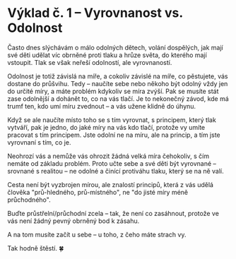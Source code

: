 # Výklad č. 1 – Vyrovnanost vs. Odolnost

Často dnes slýchávám o málo odolných dětech, volání dospělých, jak mají své děti udělat víc obrněné proti tlaku a hrůze světa, do kterého mají vstoupit.
Tlak se však neřeší odolností, ale vyrovnaností.

Odolnost je totiž závislá na míře, a cokoliv závislé na míře, co pěstujete, vás dostane do průšvihu.
Tedy – naučíte sebe nebo někoho být odolný vždy jen do určité míry, a máte problém kdykoliv se míra zvýší. Pak se musíte stát zase odolnější a dohánět to, co na vás tlačí. Je to nekonečný závod, kde má trumf ten, kdo umí míru zvednout – a vás užene klidně do úhynu.

Když se ale naučíte místo toho se s tím vyrovnat, s principem, který tlak vytváří, pak je jedno, do jaké míry na vás kdo tlačí, protože vy umíte pracovat s tím principem. Jste odolní ne na míru, ale na princip, a tím jste vyrovnaní s tím, co je.

Neohrozí vás a nemůže vás ohrozit žádná velká míra čehokoliv, s čím nemáte od základu problém.
Proto učte sebe a své děti být vyrovnané – srovnané s realitou – ne odolné a činící protiváhu tlaku, který se na ně valí.

Cesta není být vyzbrojen mírou, ale znalostí principů, která z vás udělá člověka "prů-hledného, prů-místného", ne "do jisté míry méně průchodného".

Buďte průstřelní/průchodní zcela – tak, že není co zasáhnout, protože ve vás není žádný pevný obrněný bod k zásahu.

A na tom musíte začít u sebe – u toho, z čeho máte strach vy.

Tak hodně štěstí. 🍀
